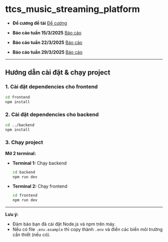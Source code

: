 # ttcs_music_streaming_platform

- **Đề cương đề tài** [Đề cương](https://drive.google.com/file/d/1N4QbPVtl71Avh9i07LsuLtDF1TDqkphh/view?usp=sharing)

- **Báo cáo tuần 15/3/2025** [Báo cáo](https://drive.google.com/file/d/1boFAYer0jrOD2NV0T9_vcFtlw5i4yIYh/view?usp=sharing)
- **Báo cáo tuần 22/3/2025** [Báo cáo](https://drive.google.com/file/d/109zTewGYVZBALweaRH3liVZEwOJIX_k8/view?usp=sharing)
- **Báo cáo tuần 29/3/2025** [Báo cáo](https://drive.google.com/file/d/1xEmYecjVXI-Kl0TInBPKYCm7gOw1TDZ2/view?usp=sharing)

---

## Hướng dẫn cài đặt & chạy project

### 1. Cài đặt dependencies cho frontend

```bash
cd frontend
npm install
```

### 2. Cài đặt dependencies cho backend

```bash
cd ../backend
npm install
```

### 3. Chạy project

**Mở 2 terminal:**

- **Terminal 1:** Chạy backend
  ```bash
  cd backend
  npm run dev
  ```

- **Terminal 2:** Chạy frontend
  ```bash
  cd frontend
  npm run dev
  ```

---

**Lưu ý:**
- Đảm bảo bạn đã cài đặt Node.js và npm trên máy.
- Nếu có file `.env.example` thì copy thành `.env` và điền các biến môi trường cần thiết (nếu có).
